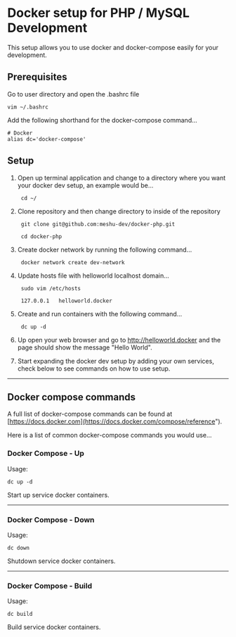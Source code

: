 # Docker setup for PHP / MySQL Development

This setup allows you to use docker and docker-compose easily for your development.

## Prerequisites

Go to user directory and open the .bashrc file

    vim ~/.bashrc
    
Add the following shorthand for the docker-compose command...

    # Docker
    alias dc='docker-compose'

## Setup

1. Open up terminal application and change to a directory where you want your docker dev setup, an example would be...

        cd ~/

2. Clone repository and then change directory to inside of the repository

        git clone git@github.com:meshu-dev/docker-php.git

        cd docker-php

3. Create docker network by running the following command...

        docker network create dev-network

4. Update hosts file with helloworld localhost domain...

        sudo vim /etc/hosts

        127.0.0.1   helloworld.docker

5. Create and run containers with the following command...

        dc up -d

6. Up open your web browser and go to http://helloworld.docker and the page should show the message "Hello World".

7. Start expanding the docker dev setup by adding your own services, check below to see commands on how to use setup.

___

## Docker compose commands

A full list of docker-compose commands can be found at [https://docs.docker.com](https://docs.docker.com/compose/reference").

Here is a list of common docker-compose commands you would use...

### Docker Compose - Up

Usage:

    dc up -d

Start up service docker containers.

___

### Docker Compose - Down

Usage:

    dc down

Shutdown service docker containers.

___

### Docker Compose - Build

Usage:

    dc build

Build service docker containers.
